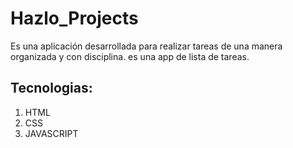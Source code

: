 # Hazlo_Projects
Es una aplicación desarrollada para realizar tareas de una manera organizada y con disciplina. es una app de lista de tareas.

## Tecnologias: 
1. HTML
2. CSS
3. JAVASCRIPT
